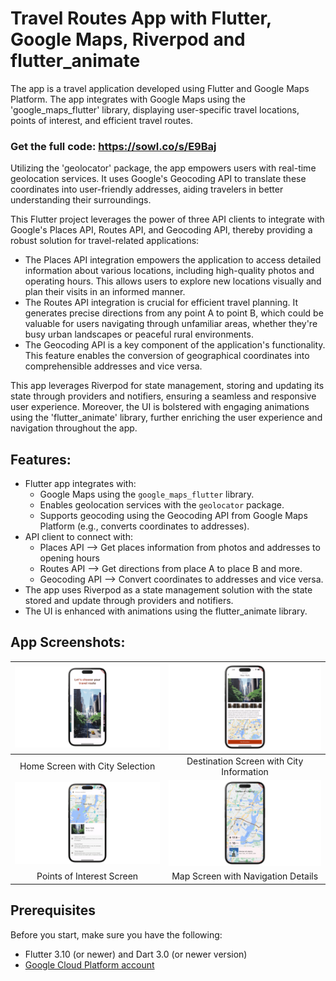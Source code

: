 # Travel Routes App with Flutter, Google Maps, Riverpod and flutter_animate
The app is a travel application developed using Flutter and Google Maps Platform. The app integrates with Google Maps using the 'google_maps_flutter' library, displaying user-specific travel locations, points of interest, and efficient travel routes. 

### Get the full code: https://sowl.co/s/E9Baj

Utilizing the 'geolocator' package, the app empowers users with real-time geolocation services. It uses Google's Geocoding API to translate these coordinates into user-friendly addresses, aiding travelers in better understanding their surroundings.

This Flutter project leverages the power of three API clients to integrate with Google's Places API, Routes API, and Geocoding API, thereby providing a robust solution for travel-related applications:
* The Places API integration empowers the application to access detailed information about various locations, including high-quality photos and operating hours. This allows users to explore new locations visually and plan their visits in an informed manner.
* The Routes API integration is crucial for efficient travel planning. It generates precise directions from any point A to point B, which could be valuable for users navigating through unfamiliar areas, whether they're busy urban landscapes or peaceful rural environments.
* The Geocoding API is a key component of the application's functionality. This feature enables the conversion of geographical coordinates into comprehensible addresses and vice versa. 

This app leverages Riverpod for state management, storing and updating its state through providers and notifiers, ensuring a seamless and responsive user experience. Moreover, the UI is bolstered with engaging animations using the 'flutter_animate' library, further enriching the user experience and navigation throughout the app.

## Features: 
* Flutter app integrates with:
  * Google Maps using the `google_maps_flutter` library.
  * Enables geolocation services with the `geolocator` package.
  * Supports geocoding using the Geocoding API from Google Maps Platform (e.g., converts coordinates to addresses).
* API client to connect with:
  * Places API --> Get places information from photos and addresses to opening hours
  * Routes API --> Get directions from place A to place B and more. 
  * Geocoding API --> Convert coordinates to addresses and vice versa.
* The app uses Riverpod as a state management solution with the state stored and update through providers and notifiers.
* The UI is enhanced with animations using the flutter_animate library. 


## App Screenshots: 
| ![Travel Routes App 3](screenshots/travel_routes_3.png) | ![Travel Routes App 2](screenshots/travel_routes_2.png) |
|:---:|:---:|
| Home Screen with City Selection | Destination Screen with City Information | 
| ![Travel Routes App 1](screenshots/travel_routes_1.png) | ![Travel Routes App 4](screenshots/travel_routes_4.png) |
| Points of Interest Screen | Map Screen with Navigation Details |


## Prerequisites
Before you start, make sure you have the following:
* Flutter 3.10 (or newer) and Dart 3.0 (or newer version)
* [Google Cloud Platform account](https://console.cloud.google.com/)
